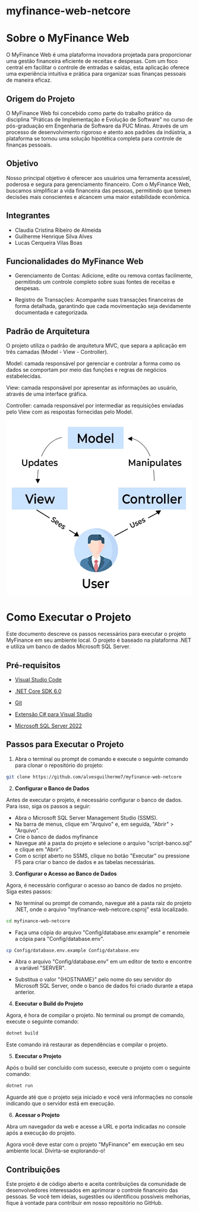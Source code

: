 # myfinance-web-netcore

# Sobre o MyFinance Web
O MyFinance Web é uma plataforma inovadora projetada para proporcionar uma gestão financeira eficiente de receitas e despesas. Com um foco central em facilitar o controle de entradas e saídas, esta aplicação oferece uma experiência intuitiva e prática para organizar suas finanças pessoais de maneira eficaz.

## Origem do Projeto
O MyFinance Web foi concebido como parte do trabalho prático da disciplina "Práticas de Implementação e Evolução de Software" no curso de pós-graduação em Engenharia de Software da PUC Minas. Através de um processo de desenvolvimento rigoroso e atento aos padrões da indústria, a plataforma se tornou uma solução hipotética completa para controle de finanças pessoais.

## Objetivo

Nosso principal objetivo é oferecer aos usuários uma ferramenta acessível, poderosa e segura para gerenciamento financeiro. Com o MyFinance Web, buscamos simplificar a vida financeira das pessoas, permitindo que tomem decisões mais conscientes e alcancem uma maior estabilidade econômica.

## Integrantes

- Claudia Cristina Ribeiro de Almeida
- Guilherme Henrique Silva Alves
- Lucas Cerqueira Vilas Boas


## Funcionalidades do MyFinance Web

- Gerenciamento de Contas: Adicione, edite ou remova contas facilmente, permitindo um controle completo sobre suas fontes de receitas e despesas.

- Registro de Transações: Acompanhe suas transações financeiras de forma detalhada, garantindo que cada movimentação seja devidamente documentada e categorizada.


## Padrão de Arquitetura

O projeto utiliza o padrão de arquitetura MVC, que separa a aplicação em três camadas (Model - View - Controller).

Model: camada responsável por gerenciar e controlar a forma como os dados se comportam por meio das funções e regras de negócios estabelecidas. 

View: camada responsável por apresentar as informações ao usuário, através de uma interface gráfica.

Controller: camada responsável por intermediar as requisições enviadas pelo View com as respostas fornecidas pelo Model.

<img src="docs/mvc.png" alt="MVC">


#  Como Executar o Projeto
Este documento descreve os passos necessários para executar o projeto MyFinance em seu ambiente local. O projeto é baseado na plataforma .NET e utiliza um banco de dados Microsoft SQL Server.

## Pré-requisitos

* <a href="https://code.visualstudio.com">Visual Studio Code</a>

* <a href="https://dotnet.microsoft.com/en-us/download">.NET Core SDK 6.0</a>

* <a href="https://git-scm.com/downloads">Git</a>

* <a href="https://marketplace.visualstudio.com/items?itemName=ms-dotnettools.csharp">Extensão C# para Visual Studio</a>

* <a href="https://www.microsoft.com/pt-br/sql-server/sql-server-downloads">Microsoft SQL Server 2022</a>

## Passos para Executar o Projeto

1. Abra o terminal ou prompt de comando e execute o seguinte comando para clonar o repositório do projeto:

```bash
git clone https://github.com/alvesguilherme7/myfinance-web-netcore
```

2. **Configurar o Banco de Dados**

Antes de executar o projeto, é necessário configurar o banco de dados. Para isso, siga os passos a seguir:

- Abra o Microsoft SQL Server Management Studio (SSMS).
- Na barra de menus, clique em "Arquivo" e, em seguida, "Abrir" > "Arquivo".
- Crie o banco de dados myfinance
- Navegue até a pasta do projeto e selecione o arquivo "script-banco.sql" e clique em "Abrir".
- Com o script aberto no SSMS, clique no botão "Executar" ou pressione F5 para criar o banco de dados e as tabelas necessárias.


3. **Configurar o Acesso ao Banco de Dados**

Agora, é necessário configurar o acesso ao banco de dados no projeto. Siga estes passos:

- No terminal ou prompt de comando, navegue até a pasta raiz do projeto .NET, onde o arquivo "myfinance-web-netcore.csproj" está localizado.

```bash
cd myfinance-web-netcore
```

- Faça uma cópia do arquivo "Config/database.env.example" e renomeie a cópia para "Config/database.env".

```bash
cp Config/database.env.example Config/database.env
```

- Abra o arquivo "Config/database.env" em um editor de texto e encontre a variável "SERVER".

- Substitua o valor "{HOSTNAME}" pelo nome do seu servidor do Microsoft SQL Server, onde o banco de dados foi criado durante a etapa anterior.

4. **Executar o Build do Projeto**

Agora, é hora de compilar o projeto. No terminal ou prompt de comando, execute o seguinte comando:

```bash
dotnet build
```

Este comando irá restaurar as dependências e compilar o projeto.

5. **Executar o Projeto**

Após o build ser concluído com sucesso, execute o projeto com o seguinte comando:

```bash
dotnet run
```

Aguarde até que o projeto seja iniciado e você verá informações no console indicando que o servidor está em execução.

6. **Acessar o Projeto**

Abra um navegador da web e acesse a URL e porta indicadas no console após a execução do projeto. 

Agora você deve estar com o projeto "MyFinance" em execução em seu ambiente local. Divirta-se explorando-o!


## Contribuições
Este projeto é de código aberto e aceita contribuições da comunidade de desenvolvedores interessados em aprimorar o controle financeiro das pessoas. Se você tem ideias, sugestões ou identificou possíveis melhorias, fique à vontade para contribuir em nosso repositório no GitHub.
